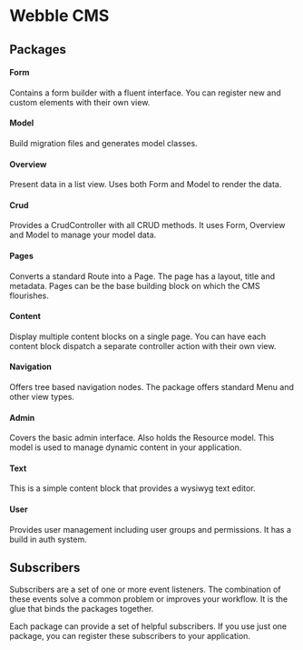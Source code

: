 Webble CMS
==========


## Packages

#### Form
Contains a form builder with a fluent interface. 
You can register new and custom elements with their own view.

#### Model
Build migration files and generates model classes.

#### Overview
Present data in a list view. 
Uses both Form and Model to render the data.

#### Crud
Provides a CrudController with all CRUD methods.
It uses Form, Overview and Model to manage your model data.

#### Pages
Converts a standard Route into a Page. 
The page has a layout, title and metadata.
Pages can be the base building block on which the CMS flourishes.

#### Content
Display multiple content blocks on a single page.
You can have each content block dispatch a separate controller action with their own view.

#### Navigation
Offers tree based navigation nodes. 
The package offers standard Menu and other view types.

#### Admin
Covers the basic admin interface. Also holds the Resource model.
This model is used to manage dynamic content in your application.

#### Text
This is a simple content block that provides a wysiwyg text editor.

#### User
Provides user management including user groups and permissions.
It has a build in auth system.


## Subscribers
Subscribers are a set of one or more event listeners.
The combination of these events solve a common problem or improves your workflow.
It is the glue that binds the packages together.

Each package can provide a set of helpful subscribers.
If you use just one package, you can register these subscribers to your application.
